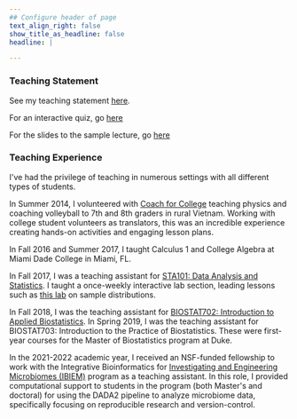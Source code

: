 ```yaml
---
## Configure header of page
text_align_right: false
show_title_as_headline: false
headline: |

---
```


### Teaching Statement

See my teaching statement [here](./teaching.pdf). 

For an interactive quiz, go [here](~/karamccor.github.io/quiz/quiz.Rmd)

For the slides to the sample lecture, go [here](./lecture2_test.pdf)


### Teaching Experience

I've had the privilege of teaching in numerous settings with all different types of students. 

In Summer 2014, I volunteered with [Coach for College](https://www.coachforcollege.org/) teaching physics and coaching volleyball to 7th and 8th graders in rural Vietnam. Working with college student volunteers as translators, this was an incredible experience  creating hands-on activities and engaging lesson plans. 

In Fall 2016 and Summer 2017, I taught Calculus 1 and College Algebra at Miami Dade College in Miami, FL. 

In Fall 2017, I was a teaching assistant for [STA101: Data Analysis and Statistics](https://www2.stat.duke.edu/courses/Fall17/sta101.001/). I taught a once-weekly interactive lab section, leading lessons such as [this lab](https://openintro.shinyapps.io/sampling_distributions/) on sample distributions. 

In Fall 2018, I was the teaching assistant for [BIOSTAT702: Introduction to Applied Biostatistics](./syllabus702.pdf). In Spring 2019, I was the teaching assistant for BIOSTAT703: Introduction to the Practice of Biostatistics. These were first-year courses for the Master of Biostatistics program at Duke. 

In the 2021-2022 academic year, I received an NSF-funded fellowship to work with the Integrative Bioinformatics for [Investigating and Engineering Microbiomes (IBIEM)](https://ibiem.pratt.duke.edu/) program as a teaching assistant. In this role, I provided computational support to students in the program (both Master's and doctoral) for using the DADA2 pipeline to analyze microbiome data, specifically focusing on reproducible research and version-control. 
